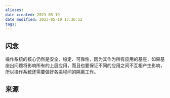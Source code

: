 ```yaml
---
aliases: 
date created: 2023-05-19
date modified: 2023-05-19 13:36:12
tags: 
---
```

## 闪念
操作系统的核心仍然是安全、稳定、可靠性，因为其作为所有应用的基座，如果基座出问题将影响所有的上层应用，而且也要保证不同的应用之间不互相产生影响，所以操作系统还需要做好各进程间的隔离工作。

## 来源